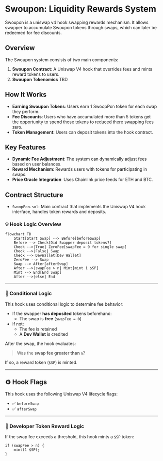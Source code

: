 # Swoupon: Liquidity Rewards System

Swoupon is a uniswap v4 hook swapping rewards mechanism. It allows swapper to accumulate Swoupon tokens through swaps, which can later be redeemed for fee discounts.

## Overview

The Swoupon system consists of two main components:

1. **Swoupon Contract**: A Uniswap V4 hook that overrides fees and mints reward tokens to users.
2. **Swoupon Tokenomics** TBD

## How It Works

- **Earning Swoupon Tokens**: Users earn 1 SwoopPon token for each swap they perform.
- **Fee Discounts**: Users who have accumulated more than 5 tokens get the opportunity to spend those tokens to reduced there swapping fees zero.
- **Token Management**: Users can deposit tokens into the hook contract.

## Key Features

- **Dynamic Fee Adjustment**: The system can dynamically adjust fees based on user balances.
- **Reward Mechanism**: Rewards users with tokens for participating in swaps.
- **Price Oracle Integration**: Uses Chainlink price feeds for ETH and BTC.

## Contract Structure

- `SwoopPon.sol`: Main contract that implements the Uniswap V4 hook interface, handles token rewards and deposits.

### 💡 Hook Logic Overview

```mermaid
flowchart TD
    Start[Start Swap] --> Before[beforeSwap]
    Before --> Check[Did Swapper deposit tokens?]
    Check -->|True| ZeroFee[swapFee = 0 for single swap]
    Check -->|False| Swap
    Check --> DevWallet[Dev Wallet]
    ZeroFee --> Swap
    Swap --> After[afterSwap]
    After -->|swapFee > n| Mint[mint 1 $SP]
    Mint --> End[End Swap]
    After -->|else| End
```

---

### 🧩 Conditional Logic

This hook uses conditional logic to determine fee behavior:

- If the swapper **has deposited** tokens beforehand:
  - The swap is **free** (`swapFee = 0`)
- If not:
  - The fee is retained
  - A **Dev Wallet** is credited

After the swap, the hook evaluates:

> Was the **swap fee greater than `n`**?

If so, a reward token (`$SP`) is minted.

---

## ⚙️ Hook Flags

This hook uses the following Uniswap V4 lifecycle flags:

- ✅ `beforeSwap`
- ✅ `afterSwap`

---

### 🌱 Developer Token Reward Logic

If the swap fee exceeds a threshold, this hook mints a `$SP` token:

```solidity
if (swapFee > n) {
    mint(1 $SP);
}
```

